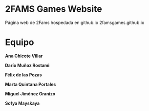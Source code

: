 2FAMS Games Website
===================

Página web de 2Fams hospedada en github.io   2famsgames.github.io

# Equipo

**Ana Chicote Villar**

**Darío Muñoz Rostami**

**Félix de las Pozas**

**Marta Quintana Portales**

**Miguel Jiménez Granizo**

**Sofya Mayskaya**
